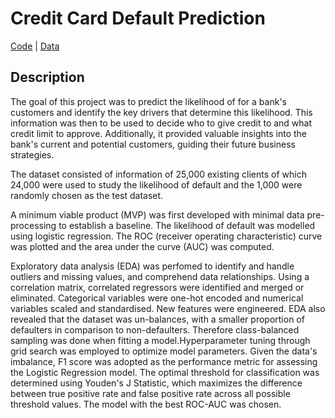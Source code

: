 # Credit Card Default Prediction
[Code](https://github.com/SoumyaO/Credit-card-default-prediction/blob/main/CC%202.ipynb) | [Data](https://github.com/SoumyaO/Credit-card-default-prediction/tree/main/data)

## Description
The goal of this project was to predict the likelihood of for a bank's customers and identify the key drivers that determine this likelihood. This information was then to be used to decide who to give credit to and what credit limit to approve. Additionally, it provided valuable insights into the bank's current and potential customers, guiding their future business strategies.

The dataset consisted of information of 25,000 existing clients of which 24,000 were used to study the likelihood of default and the 1,000 were randomly chosen as the test dataset.

A minimum viable product (MVP) was first developed with minimal data pre-processing to establish a baseline. The likelihood of default was modelled using logistic regression. The ROC (receiver operating characteristic) curve was plotted and the area under the curve (AUC) was computed.

Exploratory data analysis (EDA) was perfomed to identify and handle outliers and missing values, and comprehend data relationships. Using a correlation matrix, correlated regressors were identified and merged or eliminated. Categorical variables were one-hot encoded and numerical variables scaled and standardised. New features were engineered. EDA also revealed that the dataset was un-balances, with a smaller proportion of defaulters in comparison to non-defaulters. Therefore class-balanced sampling was done when fitting a model.Hyperparameter tuning through grid search was employed to optimize model parameters. Given the data's imbalance, F1 score was adopted as the performance metric for assessing the Logistic Regression model. The optimal threshold for classification was determined using Youden's J Statistic, which maximizes the difference between true positive rate and false positive rate across all possible threshold values. The model with the best ROC-AUC was chosen.
